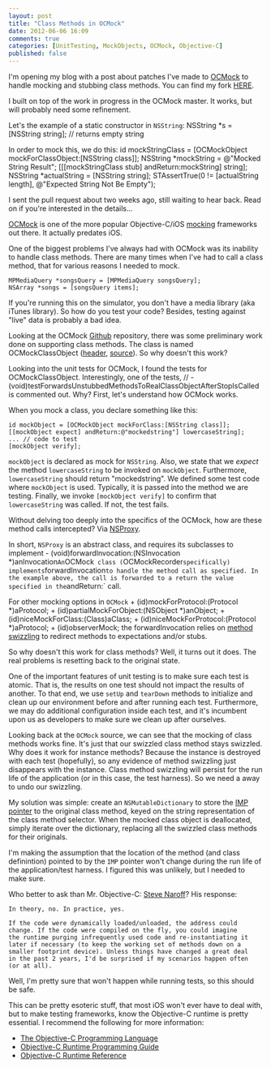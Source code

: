 ```yaml
---
layout: post
title: "Class Methods in OCMock"
date: 2012-06-06 16:09
comments: true
categories: [UnitTesting, MockObjects, OCMock, Objective-C]
published: false
---
```


I'm opening my blog with a post about patches I've made to [OCMock](http://ocmock.org) to handle mocking and stubbing class methods. You can find my fork [HERE](https://github.com/kykim/ocmock).

I built on top of the work in progress in the OCMock master. It works, but will probably need some refinement.

Let's the example of a static constructor in `NSString`:
    NSString *s = [NSString string];    // returns empty string

In order to mock this, we do this:
    id mockStringClass = [OCMockObject mockForClassObject:[NSString class]];
    NSString *mockString = @"Mocked String Result";
    [[[mockStringClass stub] andReturn:mockString] string];
    NSString *actualString = [NSString string];
    STAssertTrue(0 != [actualString length], @"Expected String Not Be Empty");

I sent the pull request about two weeks ago, still waiting to hear back. Read on if you're interested in the details...

<!-- more -->

[OCMock](http://ocmock.org) is one of the more popular Objective-C/iOS [mocking](http://www.mockobjects.com/) frameworks out there. It actually predates iOS.

One of the biggest problems I've always had with OCMock was its inability to handle class methods. There are many times when I've had to call a class method, that for various reasons I needed to mock.

``` objc Class Methods in iOS MediaPlayer framework
MPMediaQuery *songsQuery = [MPMediaQuery songsQuery];
NSArray *songs = [songsQuery items];
```

If you're running this on the simulator, you don't have a media library (aka iTunes library). So how do you test your code? Besides, testing against "live" data is probably a bad idea.

Looking at the OCMock [Github](http://github.com/erikdoe/ocmock) repository, there was some preliminary work done on supporting class methods. The class is named OCMockClassObject ([header](https://github.com/erikdoe/ocmock/blob/master/Source/OCMock/OCMockClassObject.h), [source](https://github.com/erikdoe/ocmock/blob/master/Source/OCMock/OCMockClassObject.m)). So why doesn't this work?

Looking into the unit tests for OCMock, I found the tests for OCMockClassObject. Interestingly, one of the tests,
    // - (void)testForwardsUnstubbedMethodsToRealClassObjectAfterStopIsCalled
is commented out. Why? First, let's understand how OCMock works.

When you mock a class, you declare something like this:

``` objc Mocking an instance method with OCMock
id mockObject = [OCMockObject mockForClass:[NSString class]];
[[mockObject expect] andReturn:@"mockedstring"] lowercaseString];
... // code to test
[mockObject verify];
```

`mockObject` is declared as mock for `NSString`. Also, we state that we *expect* the method `lowercaseString` to be invoked on `mockObject`. Furthermore, `lowercaseString` should return "mockedstring". We defined some test code where `mockObject` is used. Typically, it is passed into the method we are testing. Finally, we invoke `[mockObject verify]` to confirm that `lowercaseString` was called. If not, the test fails.

Without delving too deeply into the specifics of the OCMock, how are these method calls intercepted? Via [NSProxy](https://developer.apple.com/library/mac/#documentation/Cocoa/Reference/Foundation/Classes/NSProxy_Class/Reference/Reference.html).

In short, `NSProxy` is an abstract class, and requires its subclasses to implement
    - (void)forwardInvocation:(NSInvocation *)anInvocation`
An `OCMock` class (`OCMockRecorder` specifically) implements `forwardInvocation` to handle the method call as specified. In the example above, the call is forwarded to a return the value specified in the `andReturn:` call.

For other mocking options in `OCMock`
    + (id)mockForProtocol:(Protocol *)aProtocol;
    + (id)partialMockForObject:(NSObject *)anObject;
    + (id)niceMockForClass:(Class)aClass;
    + (id)niceMockForProtocol:(Protocol *)aProtocol;
    + (id)observerMock;
the forwardInvocation relies on [method swizzling](http://cocoadev.com/wiki/MethodSwizzling) to redirect methods to expectations and/or stubs.

So why doesn't this work for class methods? Well, it turns out it does. The real problems is resetting back to the original state.

One of the important features of unit testing is to make sure each test is atomic. That is, the results on one test should not impact the results of another. To that end, we use `setUp` and `tearDown` methods to initialize and clean up our environment before and after running each test. Furthermore, we may do additional configuration inside each test, and it's incumbent upon us as developers to make sure we clean up after ourselves.

Looking back at the `OCMock` source, we can see that the mocking of class methods works fine. It's just that our swizzled class method stays swizzled. Why does it work for instance methods? Because the instance is destroyed with each test (hopefully), so any evidence of method swizzling just disappears with the instance. Class method swizzling will persist for the run life of the application (or in this case, the test harness). So we need a away to undo our swizzling.

My solution was simple: create an `NSMutableDictionary` to store the [IMP pointer](https://developer.apple.com/library/ios/#documentation/Cocoa/Reference/ObjCRuntimeRef/Reference/reference.html#jumpTo_96) to the original class method, keyed on the string representation of the class method selector. When the mocked class object is deallocated, simply iterate over the dictionary, replacing all the swizzled class methods for their originals.

I'm making the assumption that the location of the method (and class definintion) pointed to by the `IMP` pointer won't change during the run life of the application/test harness. I figured this was unlikely, but I needed to make sure.

Who better to ask than Mr. Objective-C: [Steve Naroff](http://www.linkedin.com/pub/steve-naroff/4/671/194)? His response:

    In theory, no. In practice, yes.

    If the code were dynamically loaded/unloaded, the address could
    change. If the code were compiled on the fly, you could imagine
    the runtime purging infrequently used code and re-instantiating it
    later if necessary (to keep the working set of methods down on a
    smaller footprint device). Unless things have changed a great deal
    in the past 2 years, I'd be surprised if my scenarios happen often
    (or at all).

Well, I'm pretty sure that won't happen while running tests, so this should be safe.

This can be pretty esoteric stuff, that most iOS won't ever have to deal with, but to make testing frameworks, know the Objective-C runtime is pretty essential. I recommend the following for more information:

* [The Objective-C Programming Language](https://developer.apple.com/library/ios/#documentation/Cocoa/Conceptual/ObjectiveC/Introduction/introObjectiveC.html)
* [Objective-C Runtime Programming Guide](https://developer.apple.com/library/ios/#documentation/Cocoa/Conceptual/ObjCRuntimeGuide/Introduction/Introduction.html)
* [Objective-C Runtime Reference](https://developer.apple.com/library/ios/#documentation/Cocoa/Reference/ObjCRuntimeRef/Reference/reference.html)

